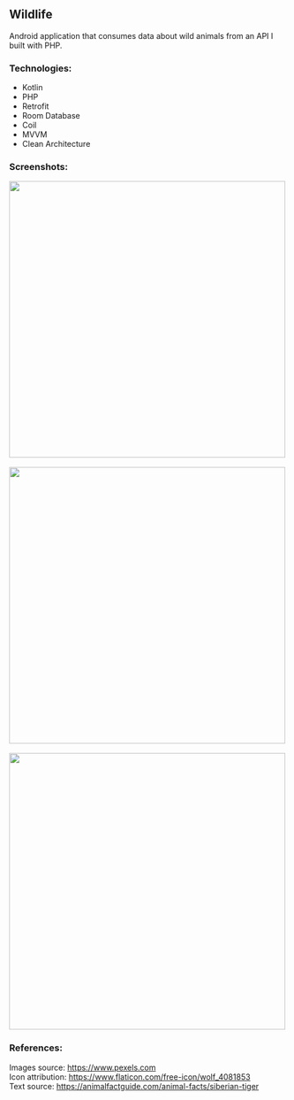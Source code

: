 ## Wildlife
Android application that consumes data about wild animals from an API I built with PHP.

### Technologies:
- Kotlin
- PHP
- Retrofit
- Room Database
- Coil
- MVVM
- Clean Architecture

### Screenshots: 
<div>
  <img src="https://user-images.githubusercontent.com/46231350/150795786-bea98eeb-7efd-43ad-be8a-5290b92e2d6b.png" height="500"> &nbsp;&nbsp;&nbsp;&nbsp;&nbsp;
  <img src="https://user-images.githubusercontent.com/46231350/150795803-2bb3e9fc-cb27-4b97-aaee-95c0abe58c53.png" height="500"> &nbsp;&nbsp;&nbsp;&nbsp;&nbsp;
  <img src="https://user-images.githubusercontent.com/46231350/150795808-695d6f1c-4f65-41ad-9df5-955d816b18b9.png" height="500"> 
</div>

### References:
Images source: https://www.pexels.com <br/>
Icon attribution: https://www.flaticon.com/free-icon/wolf_4081853 <br/>
Text source: https://animalfactguide.com/animal-facts/siberian-tiger <br/>
